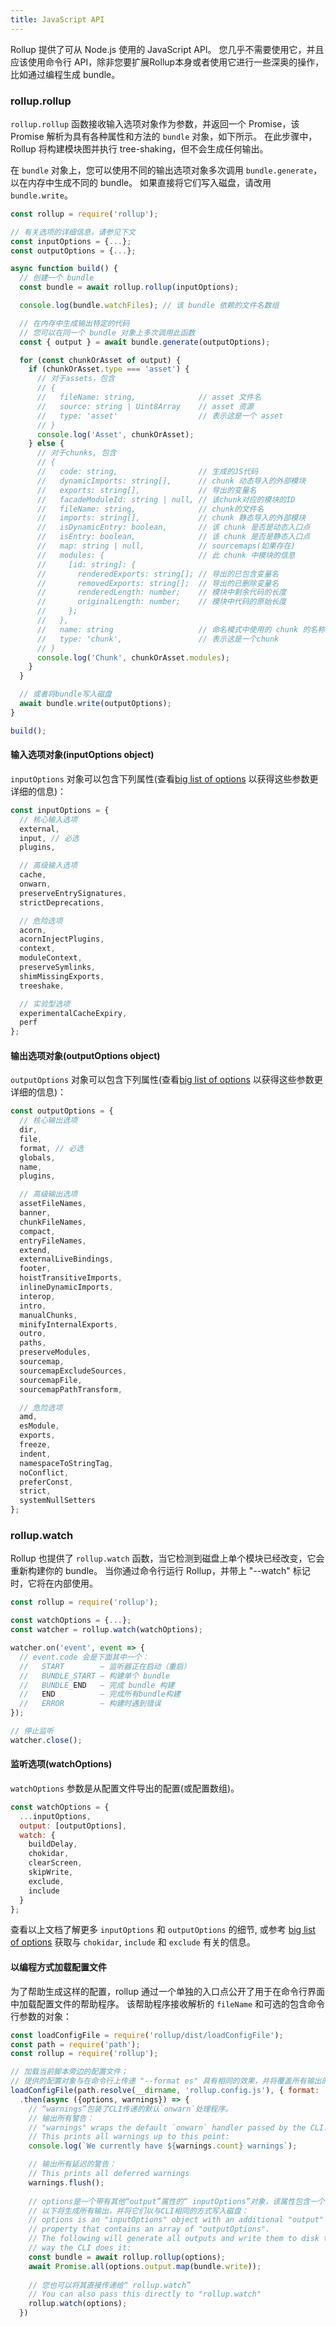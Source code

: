 ```yaml
---
title: JavaScript API
---
```


Rollup 提供了可从 Node.js 使用的 JavaScript API。 您几乎不需要使用它，并且应该使用命令行 API，除非您要扩展Rollup本身或者使用它进行一些深奥的操作，比如通过编程生成 bundle。

### rollup.rollup

`rollup.rollup` 函数接收输入选项对象作为参数，并返回一个 Promise，该 Promise 解析为具有各种属性和方法的 `bundle` 对象，如下所示。 在此步骤中，Rollup 将构建模块图并执行 tree-shaking，但不会生成任何输出。

在 `bundle` 对象上，您可以使用不同的输出选项对象多次调用 `bundle.generate`，以在内存中生成不同的 bundle。 如果直接将它们写入磁盘，请改用 `bundle.write`。

```javascript
const rollup = require('rollup');

// 有关选项的详细信息，请参见下文
const inputOptions = {...};
const outputOptions = {...};

async function build() {
  // 创建一个 bundle
  const bundle = await rollup.rollup(inputOptions);

  console.log(bundle.watchFiles); // 该 bundle 依赖的文件名数组

  // 在内存中生成输出特定的代码
  // 您可以在同一个 bundle 对象上多次调用此函数
  const { output } = await bundle.generate(outputOptions);

  for (const chunkOrAsset of output) {
    if (chunkOrAsset.type === 'asset') {
      // 对于assets，包含
      // {
      //   fileName: string,              // asset 文件名
      //   source: string | Uint8Array    // asset 资源
      //   type: 'asset'                  // 表示这是一个 asset
      // }
      console.log('Asset', chunkOrAsset);
    } else {
      // 对于chunks, 包含
      // {
      //   code: string,                  // 生成的JS代码
      //   dynamicImports: string[],      // chunk 动态导入的外部模块
      //   exports: string[],             // 导出的变量名
      //   facadeModuleId: string | null, // 该chunk对应的模块的ID
      //   fileName: string,              // chunk的文件名
      //   imports: string[],             // chunk 静态导入的外部模块
      //   isDynamicEntry: boolean,       // 该 chunk 是否是动态入口点
      //   isEntry: boolean,              // 该 chunk 是否是静态入口点
      //   map: string | null,            // sourcemaps(如果存在)
      //   modules: {                     // 此 chunk 中模块的信息
      //     [id: string]: {
      //       renderedExports: string[]; // 导出的已包含变量名
      //       removedExports: string[];  // 导出的已删除变量名
      //       renderedLength: number;    // 模块中剩余代码的长度
      //       originalLength: number;    // 模块中代码的原始长度
      //     };
      //   },
      //   name: string                   // 命名模式中使用的 chunk 的名称
      //   type: 'chunk',                 // 表示这是一个chunk
      // }
      console.log('Chunk', chunkOrAsset.modules);
    }
  }

  // 或者将bundle写入磁盘
  await bundle.write(outputOptions);
}

build();
```

#### 输入选项对象(inputOptions object)

`inputOptions` 对象可以包含下列属性(查看[big list of options](guide/en/#big-list-of-options) 以获得这些参数更详细的信息)：

```js
const inputOptions = {
  // 核心输入选项
  external,
  input, // 必选
  plugins,

  // 高级输入选项
  cache,
  onwarn,
  preserveEntrySignatures,
  strictDeprecations,

  // 危险选项
  acorn,
  acornInjectPlugins,
  context,
  moduleContext,
  preserveSymlinks,
  shimMissingExports,
  treeshake,

  // 实验型选项
  experimentalCacheExpiry,
  perf
};
```

#### 输出选项对象(outputOptions object)

`outputOptions` 对象可以包含下列属性(查看[big list of options](guide/en/#big-list-of-options) 以获得这些参数更详细的信息)：

```js
const outputOptions = {
  // 核心输出选项
  dir,
  file,
  format, // 必选
  globals,
  name,
  plugins,

  // 高级输出选项
  assetFileNames,
  banner,
  chunkFileNames,
  compact,
  entryFileNames,
  extend,
  externalLiveBindings,
  footer,
  hoistTransitiveImports,
  inlineDynamicImports,
  interop,
  intro,
  manualChunks,
  minifyInternalExports,
  outro,
  paths,
  preserveModules,
  sourcemap,
  sourcemapExcludeSources,
  sourcemapFile,
  sourcemapPathTransform,

  // 危险选项
  amd,
  esModule,
  exports,
  freeze,
  indent,
  namespaceToStringTag,
  noConflict,
  preferConst,
  strict,
  systemNullSetters
};
```

### rollup.watch

Rollup 也提供了 `rollup.watch` 函数，当它检测到磁盘上单个模块已经改变，它会重新构建你的 bundle。 当你通过命令行运行 Rollup，并带上 "--watch" 标记时，它将在内部使用。

```js
const rollup = require('rollup');

const watchOptions = {...};
const watcher = rollup.watch(watchOptions);

watcher.on('event', event => {
  // event.code 会是下面其中一个：
  //   START        — 监听器正在启动（重启）
  //   BUNDLE_START — 构建单个 bundle
  //   BUNDLE_END   — 完成 bundle 构建
  //   END          — 完成所有bundle构建
  //   ERROR        — 构建时遇到错误
});

// 停止监听
watcher.close();
```

#### 监听选项(watchOptions)

`watchOptions` 参数是从配置文件导出的配置(或配置数组)。

```js
const watchOptions = {
  ...inputOptions,
  output: [outputOptions],
  watch: {
    buildDelay,
    chokidar,
    clearScreen,
    skipWrite,
    exclude,
    include
  }
};
```

查看以上文档了解更多 `inputOptions` 和 `outputOptions` 的细节, 或参考 [big list of options](guide/en/#big-list-of-options) 获取与 `chokidar`, `include` 和 `exclude` 有关的信息。

#### 以编程方式加载配置文件

为了帮助生成这样的配置，rollup 通过一个单独的入口点公开了用于在命令行界面中加载配置文件的帮助程序。 该帮助程序接收解析的 `fileName` 和可选的包含命令行参数的对象：

```js
const loadConfigFile = require('rollup/dist/loadConfigFile');
const path = require('path');
const rollup = require('rollup');

// 加载当前脚本旁边的配置文件；
// 提供的配置对象与在命令行上传递 "--format es" 具有相同的效果，并将覆盖所有输出的格式
loadConfigFile(path.resolve(__dirname, 'rollup.config.js'), { format: 'es' })
  .then(async ({options, warnings}) => {
    // “warnings”包装了CLI传递的默认`onwarn`处理程序。
    // 输出所有警告：
    // "warnings" wraps the default `onwarn` handler passed by the CLI.
    // This prints all warnings up to this point:
    console.log(`We currently have ${warnings.count} warnings`);

    // 输出所有延迟的警告：
    // This prints all deferred warnings
    warnings.flush();
    
    // options是一个带有其他“output”属性的“ inputOptions”对象，该属性包含一个“ outputOptions”数组。
    // 以下将生成所有输出，并将它们以与CLI相同的方式写入磁盘：
    // options is an "inputOptions" object with an additional "output"
    // property that contains an array of "outputOptions".
    // The following will generate all outputs and write them to disk the same
    // way the CLI does it:
    const bundle = await rollup.rollup(options);
    await Promise.all(options.output.map(bundle.write));
    
    // 您也可以将其直接传递给“ rollup.watch”
    // You can also pass this directly to "rollup.watch"
    rollup.watch(options);
  })
```
